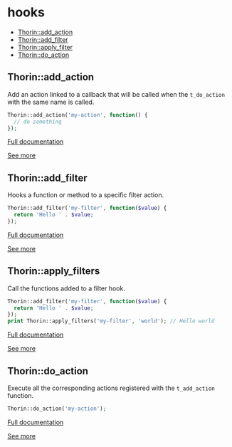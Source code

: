 # hooks

- [Thorin::add_action](#Thorin::add_action)
- [Thorin::add_filter](#Thorin::add_filter)
- [Thorin::apply_filter](#Thorin::apply_filter)
- [Thorin::do_action](#Thorin::do_action)
<a name="Thorin::add_action"></a>
## Thorin::add_action
Add an action linked to a callback that will be called when the `t_do_action` with the same name is called.
```php
Thorin::add_action('my-action', function() {
  // do something
});
```

[Full documentation](/doc/src/functions/hooks/t_add_action.md)

[See more](https://packagist.org/packages/voku/php-hooks)

<a name="Thorin::add_filter"></a>
## Thorin::add_filter
Hooks a function or method to a specific filter action.
```php
Thorin::add_filter('my-filter', function($value) {
  return 'Hello ' . $value;
});
```

[Full documentation](/doc/src/functions/hooks/t_add_filter.md)

[See more](https://packagist.org/packages/voku/php-hooks)

<a name="Thorin::apply_filters"></a>
## Thorin::apply_filters
Call the functions added to a filter hook.
```php
Thorin::add_filter('my-filter', function($value) {
  return 'Hello ' . $value;
});
print Thorin::apply_filters('my-filter', 'world'); // Hello world
```

[Full documentation](/doc/src/functions/hooks/t_apply_filter.md)

[See more](https://packagist.org/packages/voku/php-hooks)

<a name="Thorin::do_action"></a>
## Thorin::do_action
Execute all the corresponding actions registered with the `t_add_action` function.
```php
Thorin::do_action('my-action');
```

[Full documentation](/doc/src/functions/hooks/t_do_action.md)

[See more](https://packagist.org/packages/voku/php-hooks)
